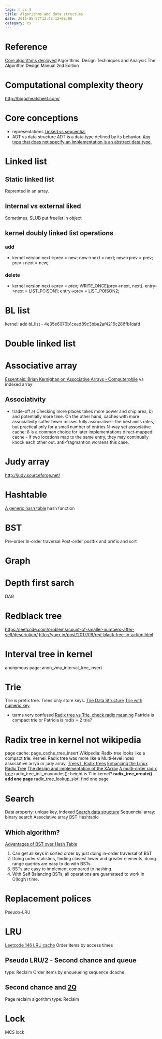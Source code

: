 ```yaml
---
tags: [ cs ] 
title: Algorithms and data structues
date: 2015-05-27T12:42:12+08:00 
category: cs
---
```

# Reference
[Core algorithms deployed](http://cstheory.stackexchange.com/questions/19759/core-algorithms-deployed#)
Algorithms: Design Techniques and Analysis
The Algorithm Design Manual 2nd Edition

# Computational complexity theory
http://bigocheatsheet.com/

# Core conceptions
* representations
[Linked vs sequential](https://www.geeksforgeeks.org/binary-tree-array-implementation/)
* ADT vs data structure
ADT is a data type defined by its behavior. 
[Any type that does not specify an implementation is an abstract data type.](https://en.wikipedia.org/wiki/Data_type#Abstract_data_types)

# Linked list
## Static linked list
Reprented in an array.
## Internal vs external liked
Sometimes, SLUB put freelist in object

## kernel doubly linked list operations
### add
* kernel version
next->prev = new;
new->next = next;
new->prev = prev;
prev->next = new;
### delete
* kernel version
next->prev = prev;
WRITE_ONCE(prev->next, next);
entry->next = LIST_POISON1;
entry->prev = LIST_POISON2;
# BL list
kernel: add bl_list - 4e35e6070b1ceed89c3bba2af4216c286fb1dafd

# Double linked list

# Associative array
[Essentials: Brian Kernighan on Associative Arrays - Computerphile](https://www.youtube.com/watch?v=qTZJLJ3Gm6Q)
vs indexed array
## Associativity
* trade-off
a) Checking more places takes more power and chip area, 
b) and potentially more time. On the other hand, caches with more associativity suffer fewer misses
fully associative - the best miss rates, but practical only for a small number of entries
N-way set associative cache: 8 is a common choice for later implementations
direct-mapped cache - if two locations map to the same entry, they may continually knock each other out. anti-fragmantion worsens this case.

# Judy array
http://judy.sourceforge.net/

# Hashtable
[A generic hash table](https://lwn.net/Articles/510202/)
hash function

# BST
Pre-order
In-order traversal
Post-order
postfix and prefix and sort


# Graph

# Depth first sarch
DAG


# Redblack tree
https://leetcode.com/problems/count-of-smaller-numbers-after-self/description/
http://yuex.in/post/2017/08/red-black-tree-in-action.html

# Interval tree in kernel
anonymous page: anon_vma_interval_tree_insert

# Trie
Trie is prefix tree.
Trees only store keys.
[Trie Data Structure](https://www.youtube.com/watch?v=AXjmTQ8LEoI)
[Trie with numeric key](https://www.youtube.com/watch?v=MC-iQHFdEDI)
* terms very confused
[Radix tree vs Trie, check radix meaning](https://stackoverflow.com/questions/14708134/what-is-the-difference-between-trie-and-radix-trie-data-structures)
Patricia is compact trie or Patricia is radix = 2 trie?

# Radix tree in kernel not wikipedia
page cache: page_cache_tree_insert
Wikipedia: Radix tree looks like a compact trie.
Kernel: Radix tree was more like a Multi-level index associative arrya or judy array.
[Trees I: Radix trees](https://lwn.net/Articles/175432/)
[Enhancing the Linux Radix Tree](http://events17.linuxfoundation.org/sites/events/files/slides/LinuxConNA2016%20-%20Radix%20Tree.pdf)
[The design and implementation of the XArray](https://www.youtube.com/watch?v=v0C9_Fp-co4)
[A multi-order radix tree](https://lwn.net/Articles/688130/)
radix_tree_init_maxnodes(): height is 11 in kernel?
__radix_tree_create() add one page__
radix_tree_lookup_slot: find one page

# Search
Data property: unique key, indexed
[Search data structure](https://en.wikipedia.org/wiki/Search_data_structure)
Sequencial array: binary search
Associative array
BST
Hashtable
## Which algorithm?
[Advantages of BST over Hash Table](https://www.geeksforgeeks.org/advantages-of-bst-over-hash-table/)
1. Can get all keys in sorted order  by just doing in-order traversal of BST
2. Doing order statistics, finding closest lower and greater elements, doing range  queries  are easy to do with BSTs.
3. BSTs are easy to implement compared to hashing.
4. With Self Balancing BSTs, all operations are guarnateed to work in O(logN) time.

# Replacement polices
Pseudo-LRU

# LRU
[Leetcode 146 LRU cache](https://leetcode.com/problems/lru-cache/description/)
Order items by access times
## Pseudo LRU/2 - Second chance and queue
type: Reclaim
Order items by enqueueing sequence
dcache
## Second chance and [2Q](https://pdfs.semanticscholar.org/d62d/e5f995164fff50f5ce61c0113f6bc9f04225.pdf)
Page reclaim algorithm
type: Reclaim

# Lock
MCS lock
